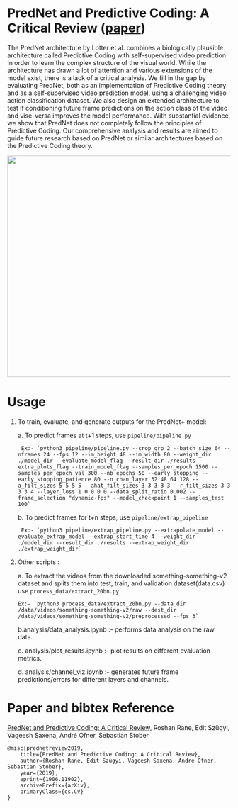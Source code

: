 # PredNet and Predictive Coding: A Critical Review ([paper](https://arxiv.org/abs/1906.11902))
The PredNet architecture by Lotter et al. combines a biologically plausible architecture called Predictive Coding with self-supervised video prediction in order to learn the complex structure of the visual world. While the architecture has drawn a lot of attention and various extensions of the model exist, there is a lack of a critical analysis. We fill in the gap by evaluating PredNet, both as an implementation of Predictive Coding theory and as a self-supervised video prediction model, using a challenging video action classification dataset. We also design an extended architecture to test if conditioning future frame predictions on the action class of the video and vise-versa improves the model performance. With substantial evidence, we show that PredNet does not completely follow the principles of Predictive Coding. Our comprehensive analysis and results are aimed to guide future research based on PredNet or similar architectures based on the Predictive Coding theory.

<p align="center">
  <img width="750" height="500" src="https://github.com/RoshanRane/Predictive-video-classification/blob/master/PredNet_Vanilla.jpg"></img>
</p>

# Usage

1. To train, evaluate, and generate outputs for the PredNet+ model:  

    a. To predict frames at t+1 steps, use `pipeline/pipeline.py`  
    
        Ex:- `python3 pipeline/pipeline.py --crop_grp 2 --batch_size 64 --nframes 24 --fps 12 --im_height 48 --im_width 80 --weight_dir ./model_dir --evaluate_model_flag --result_dir ./results --extra_plots_flag --train_model_flag --samples_per_epoch 1500 --samples_per_epoch_val 300 --nb_epochs 50 --early_stopping --early_stopping_patience 80 --n_chan_layer 32 48 64 128 --a_filt_sizes 5 5 5 5 --ahat_filt_sizes 3 3 3 3 3 --r_filt_sizes 3 3 3 3 4 --layer_loss 1 0 0 0 0 --data_split_ratio 0.002 --frame_selection "dynamic-fps" --model_checkpoint 1 --samples_test 100`  

    b. To predict frames for t+n steps, use `pipeline/extrap_pipeline`  

        Ex:- `python3 pipeline/extrap_pipeline.py --extrapolate_model --evaluate_extrap_model --extrap_start_time 4 --weight_dir ./model_dir --result_dir ./results --extrap_weight_dir ./extrap_weight_dir`  


2.  Other scripts :  
  
    a. To extract the videos from the downloaded something-something-v2 dataset and splits them into test, train, and validation dataset(data.csv) use `process_data/extract_20bn.py`  

        Ex:- `python3 process_data/extract_20bn.py --data_dir /data/videos/something-something-v2/raw --dest_dir /data/videos/something-something-v2/preprocessed --fps 3`

    b.analysis/data_analysis.ipynb :- performs data analysis on the raw data.  

    c. analysis/plot_results.ipynb :- plot results on different evaluation metrics.  

    d. analysis/channel_viz.ipynb :- generates future frame predictions/errors for different layers and channels.  
  

# Paper and bibtex Reference
[PredNet and Predictive Coding: A Critical Review](https://arxiv.org/abs/1906.11902), Roshan Rane, Edit Szügyi, Vageesh Saxena, André Ofner, Sebastian Stober
```
@misc{prednetreview2019,
    title={PredNet and Predictive Coding: A Critical Review},
    author={Roshan Rane, Edit Szügyi, Vageesh Saxena, André Ofner, Sebastian Stober},
    year={2019},
    eprint={1906.11902},
    archivePrefix={arXiv},
    primaryClass={cs.CV}
}
```

